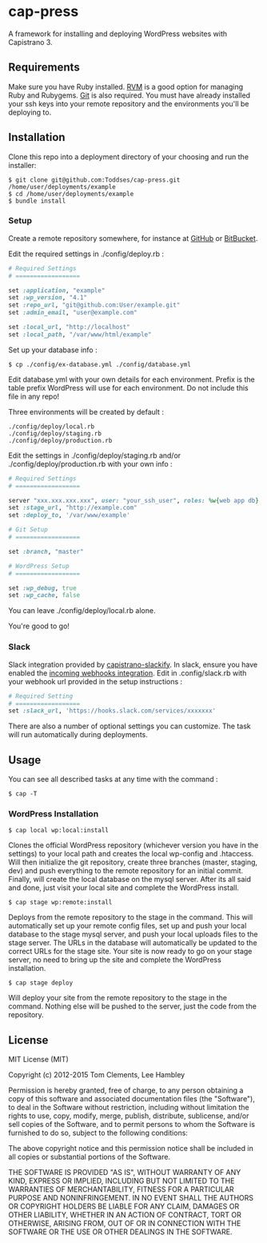 # cap-press

A framework for installing and deploying WordPress websites with Capistrano 3.

## Requirements

Make sure you have Ruby installed. [RVM](https://rvm.io/) is a good option for managing Ruby and Rubygems. [Git](http://git-scm.com/) is also required. You must have already installed your ssh keys into your remote repository and the environments you'll be deploying to.

## Installation

Clone this repo into a deployment directory of your choosing and run the installer:

	$ git clone git@github.com:Toddses/cap-press.git /home/user/deployments/example
	$ cd /home/user/deployments/example
	$ bundle install

### Setup

Create a remote repository somewhere, for instance at [GitHub]() or [BitBucket]().

Edit the required settings in ./config/deploy.rb :

```ruby
# Required Settings
# ==================

set :application, "example"
set :wp_version, "4.1"
set :repo_url, "git@github.com:User/example.git"
set :admin_email, "user@example.com"

set :local_url, "http://localhost"
set :local_path, "/var/www/html/example"
```

Set up your database info :

	$ cp ./config/ex-database.yml ./config/database.yml

Edit database.yml with your own details for each environment. Prefix is the table prefix WordPress will use for each environment. Do not include this file in any repo!

Three environments will be created by default :

	./config/deploy/local.rb
	./config/deploy/staging.rb
	./config/deploy/production.rb

Edit the settings in ./config/deploy/staging.rb and/or ./config/deploy/production.rb with your own info :

```ruby
# Required Settings
# ==================

server "xxx.xxx.xxx.xxx", user: "your_ssh_user", roles: %w{web app db}
set :stage_url, "http://example.com"
set :deploy_to, '/var/www/example'

# Git Setup
# ==================

set :branch, "master"

# WordPress Setup
# ==================

set :wp_debug, true
set :wp_cache, false
```

You can leave ./config/deploy/local.rb alone.

You're good to go!

### Slack

Slack integration provided by [capistrano-slackify](https://github.com/onthebeach/capistrano-slackify). In slack, ensure you have enabled the [incoming webhooks integration](https://api.slack.com/). Edit in .config/slack.rb with your webhook url provided in the setup instructions : 

```ruby
# Required Setting
# ==================
set :slack_url, 'https://hooks.slack.com/services/xxxxxxx'
```

There are also a number of optional settings you can customize. The task will run automatically during deployments.

## Usage

You can see all described tasks at any time with the command :

	$ cap -T

### WordPress Installation

	$ cap local wp:local:install

Clones the official WordPress repository (whichever version you have in the settings) to your local path and creates the local wp-config and .htaccess. Will then initialize the git repository, create three branches (master, staging, dev) and push everything to the remote repository for an initial commit. Finally, will create the local database on the mysql server. After its all said and done, just visit your local site and complete the WordPress install.

	$ cap stage wp:remote:install

Deploys from the remote repository to the stage in the command. This will automatically set up your remote config files, set up and push your local database to the stage mysql server, and push your local uploads files to the stage server. The URLs in the database will automatically be updated to the correct URLs for the stage site. Your site is now ready to go on your stage server, no need to bring up the site and complete the WordPress installation.

	$ cap stage deploy

Will deploy your site from the remote repository to the stage in the command. Nothing else will be pushed to the server, just the code from the repository.

## License

MIT License (MIT)

Copyright (c) 2012-2015 Tom Clements, Lee Hambley

Permission is hereby granted, free of charge, to any person obtaining a copy of this software and associated documentation files (the "Software"), to deal in the Software without restriction, including without limitation the rights to use, copy, modify, merge, publish, distribute, sublicense, and/or sell copies of the Software, and to permit persons to whom the Software is furnished to do so, subject to the following conditions:

The above copyright notice and this permission notice shall be included in all copies or substantial portions of the Software.

THE SOFTWARE IS PROVIDED "AS IS", WITHOUT WARRANTY OF ANY KIND, EXPRESS OR IMPLIED, INCLUDING BUT NOT LIMITED TO THE WARRANTIES OF MERCHANTABILITY, FITNESS FOR A PARTICULAR PURPOSE AND NONINFRINGEMENT. IN NO EVENT SHALL THE AUTHORS OR COPYRIGHT HOLDERS BE LIABLE FOR ANY CLAIM, DAMAGES OR OTHER LIABILITY, WHETHER IN AN ACTION OF CONTRACT, TORT OR OTHERWISE, ARISING FROM, OUT OF OR IN CONNECTION WITH THE SOFTWARE OR THE USE OR OTHER DEALINGS IN THE SOFTWARE.